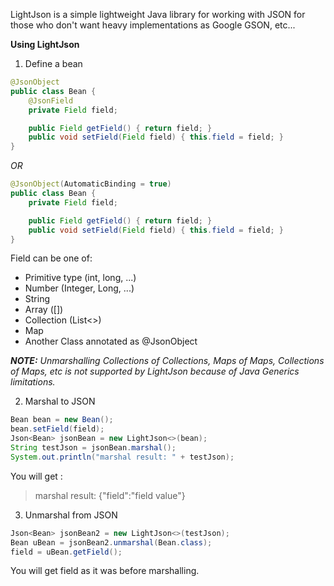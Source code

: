LightJson is a simple lightweight Java library for working with JSON for those who don't want heavy implementations as Google GSON, etc...

**Using LightJson**

1. Define a bean

```java
@JsonObject
public class Bean {
	@JsonField
	private Field field;

	public Field getField() { return field; }
	public void setField(Field field) { this.field = field; }
}
```
_OR_
```java
@JsonObject(AutomaticBinding = true)
public class Bean {
    private Field field;

    public Field getField() { return field; }
    public void setField(Field field) { this.field = field; }
}
```

Field can be one of:
* Primitive type (int, long, ...)
* Number (Integer, Long, ...)
* String
* Array ([])
* Collection (List<>)
* Map
* Another Class annotated as @JsonObject 

_**NOTE:** Unmarshalling Collections of Collections, Maps of Maps, Collections of Maps, etc is not supported by LightJson because of Java Generics limitations._

2. Marshal to JSON

```java
Bean bean = new Bean();
bean.setField(field);
Json<Bean> jsonBean = new LightJson<>(bean);
String testJson = jsonBean.marshal();
System.out.println("marshal result: " + testJson);
```

You will get :
> marshal result: {"field":"field value"}

3. Unmarshal from JSON

```java
Json<Bean> jsonBean2 = new LightJson<>(testJson);
Bean uBean = jsonBean2.unmarshal(Bean.class);
field = uBean.getField();
```

You will get field as it was before marshalling.
